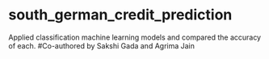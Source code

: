 # south_german_credit_prediction
Applied classification machine learning models and compared the accuracy of each.
#Co-authored by Sakshi Gada and Agrima Jain
